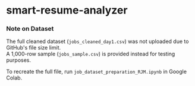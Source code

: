 # smart-resume-analyzer

### Note on Dataset

The full cleaned dataset (`jobs_cleaned_day1.csv`) was not uploaded due to GitHub's file size limit.  
A 1,000-row sample (`jobs_sample.csv`) is provided instead for testing purposes.

To recreate the full file, run `job_dataset_preparation_RJM.ipynb` in Google Colab.
